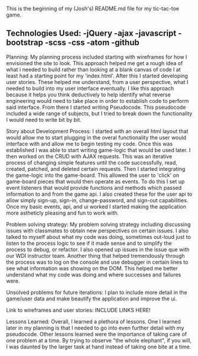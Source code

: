 This is the beginning of my (Josh's) README.md file for my tic-tac-toe game.

Technologies Used:
-jQuery
-ajax
-javascript
-bootstrap
-scss
-css
-atom
-github
-

Planning:
My planning process included starting with wireframes for how I envisioned the site to look. This approach helped me get a rough idea of what i needed to build rather than looking at a blank canvas of code I at least had a starting point for my 'index.html'. After this I started developing user stories. These helped me understand, from a user perspective, what I needed to build into my user interface eventually. I like this approach because it helps you think deductively to help identify what reverse engineering would need to take place in order to establish code to perform said interface. From there I started writing Pseudocode. This pseudocode included a wide range of subjects, but I tried to break down the functionality I would need to write bit by bit.

Story about Development Process:
I started with an overall html layout that would allow me to start plugging in the overal functionality the user would interface with and allow me to begin testing my code. Once this was established I was able to start writing game-logic that would be used later. I then worked on the CRUD with AJAX requests. This was an iterative process of changing simple features until the code successfully, read, created, patched, and deleted certain requests. Then I started integrating the game-logic into the game-board. This allowed the user to 'click' on game-board pieces that would then operate as events. To do this I set up event listeners that would provide functions and methods which passed information to and from the game api. I also created these for the user api to allow simply sign-up, sign-in, change-password, and sign-out capabilities. Once my basic events, api, and ui worked I started making the application more astheticly pleasing and fun to work with.

Problem solving strategy:
My problem solving strategy including discussing issues with classmates to obtain new perspectives on certain issues. I also talked to myself about what my code was doing, sometimes out-loud just to listen to the process logic to see if it made sense and to simplify the process to debug, or refactor. I also opened up issues in the issue que with our WDI instructor team. Another thing that helped tremendously through the process was to log on the console  and use debugger in certain lines to see what information was showing on the DOM. This helped me better understand what my code was doing and where successes and failures were.

Unsolved problems for future iterations:
I plan to include more detail in the game/user data and make beautify the application and improve the ui.

Link to wireframes and user stories:
INCLUDE LINKS HERE!

Lessons Learned:
Overall, I learned a plethora of lessons. One I learned later in my planning is that I needed to go into even further detail with my pseudocode. Other lessons learned were the importance of taking care of one problem at a time. By trying to observe "the whole elephant", if you will, I was daunted by the larger task at hand instead of taking one bite at a time.
